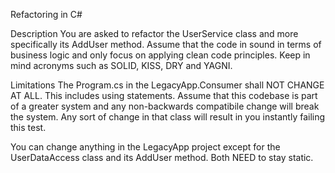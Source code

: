 ﻿Refactoring in C#

Description
You are asked to refactor the UserService class and more
specifically its AddUser method. Assume that the code in
sound in terms of business logic and only focus on applying
clean code principles. Keep in mind acronyms such as SOLID,
KISS, DRY and YAGNI.

Limitations
The Program.cs in the LegacyApp.Consumer shall NOT CHANGE AT ALL.
This includes using statements. Assume that this codebase is part of
a greater system and any non-backwards compatibile change will break the system.
Any sort of change in that class will result in you instantly failing
this test.

You can change anything in the LegacyApp project except for the UserDataAccess
class and its AddUser method. Both NEED to stay static.